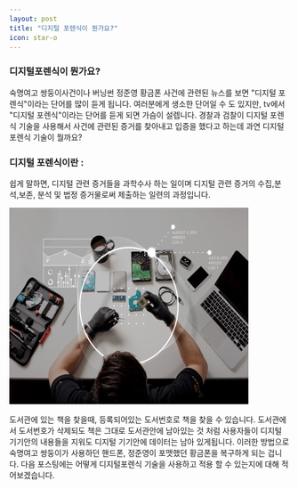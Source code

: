 ```yaml
---
layout: post
title: "디지털 포렌식이 뭔가요?"
icon: star-o
---
```


### 디지털포렌식이 뭔가요? 

숙명여고 쌍둥이사건이나 버닝썬 정준영 황금폰 사건에 관련된 뉴스를 보면 "디지털 포렌식"이라는 단어를 많이 듣게 됩니다.
여러분에게 생소한 단어일 수 도 있지만, tv에서 "디지털 포렌식"이라는 단어를 듣게 되면 가슴이 설렙니다. 
경찰과 검찰이 디지털 포렌식 기술을 사용해서 사건에 관련된 증거를 찾아내고 입증을 했다고 하는데 과연 디지털 포렌식 기술이 뭘까요? 

### 디지털 포렌식이란 : 
쉽게 말하면, 디지털 관련 증거들을 과학수사 하는 일이며 
디지털 관련 증거의 수집,분석,보존, 분석 및 법정 증거물로써 제출하는 일련의 과정입니다. 


<img src="img/news/dfExplain.jpg">

도서관에 있는 책을 찾을때, 등록되어있는 도서번호로 책을 찾을 수 있습니다. 도서관에서 도서번호가 삭제되도 책은 그대로 도서관안에 남아있는 것 처럼 사용자들이 디지털 기기안의 내용들을 지워도 디지털 기기안에 데이터는 남아 있게됩니다. 이러한 방법으로 숙명여고 쌍둥이가 사용하던 핸드폰, 정준영이 포맷했던 황금폰을 복구하게 되는 겁니다. 
다음 포스팅에는 어떻게 디지털포렌식 기술을 사용하고 적용 할 수 있는지에 대해 적어보겠습니다. 
